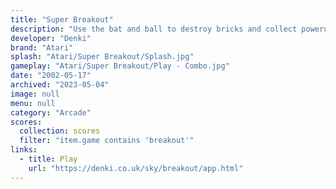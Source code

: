 ```yaml
---
title: "Super Breakout"
description: "Use the bat and ball to destroy bricks and collect powerups!"
developer: "Denki"
brand: "Atari"
splash: "Atari/Super Breakout/Splash.jpg"
gameplay: "Atari/Super Breakout/Play - Combo.jpg"
date: "2002-05-17"
archived: "2023-05-04"
image: null
menu: null
category: "Arcade"
scores:
  collection: scores
  filter: "item.game contains 'breakout'"
links:
  - title: Play
    url: "https://denki.co.uk/sky/breakout/app.html"
---
```

